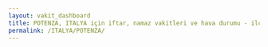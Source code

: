 ```yaml
---
layout: vakit_dashboard
title: POTENZA, ITALYA için iftar, namaz vakitleri ve hava durumu - ilçe/eyalet seç
permalink: /ITALYA/POTENZA/
---
```


<script type="text/javascript">
  var GLOBAL_COUNTRY = 'ITALYA';
  var GLOBAL_CITY = 'POTENZA';
  var GLOBAL_STATE = '';
  var lat = 72;
  var lon = 21;
</script>
